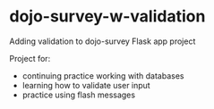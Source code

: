 # dojo-survey-w-validation
Adding validation to dojo-survey Flask app project


Project for:
- continuing practice working with databases
- learning how to validate user input
- practice using flash messages